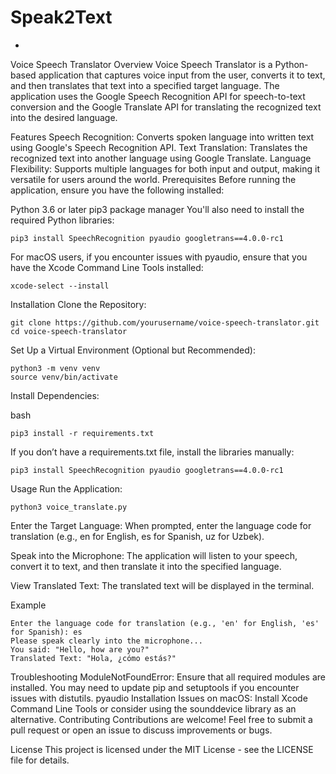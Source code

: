 # Speak2Text
-
Voice Speech Translator
Overview
Voice Speech Translator is a Python-based application that captures voice input from the user, converts it to text, and then translates that text into a specified target language. The application uses the Google Speech Recognition API for speech-to-text conversion and the Google Translate API for translating the recognized text into the desired language.

Features
Speech Recognition: Converts spoken language into written text using Google's Speech Recognition API.
Text Translation: Translates the recognized text into another language using Google Translate.
Language Flexibility: Supports multiple languages for both input and output, making it versatile for users around the world.
Prerequisites
Before running the application, ensure you have the following installed:

Python 3.6 or later
pip3 package manager
You'll also need to install the required Python libraries:


```
pip3 install SpeechRecognition pyaudio googletrans==4.0.0-rc1
```
For macOS users, if you encounter issues with pyaudio, ensure that you have the Xcode Command Line Tools installed:


```
xcode-select --install
```
Installation
Clone the Repository:
```
git clone https://github.com/yourusername/voice-speech-translator.git
cd voice-speech-translator
```
Set Up a Virtual Environment (Optional but Recommended):
```
python3 -m venv venv
source venv/bin/activate
```

Install Dependencies:

bash
```
pip3 install -r requirements.txt
```
If you don’t have a requirements.txt file, install the libraries manually:


```
pip3 install SpeechRecognition pyaudio googletrans==4.0.0-rc1
```
Usage
Run the Application:

```
python3 voice_translate.py
```
Enter the Target Language: When prompted, enter the language code for translation (e.g., en for English, es for Spanish, uz for Uzbek).

Speak into the Microphone: The application will listen to your speech, convert it to text, and then translate it into the specified language.

View Translated Text: The translated text will be displayed in the terminal.

Example

```
Enter the language code for translation (e.g., 'en' for English, 'es' for Spanish): es
Please speak clearly into the microphone...
You said: "Hello, how are you?"
Translated Text: "Hola, ¿cómo estás?"
```
Troubleshooting
ModuleNotFoundError: Ensure that all required modules are installed. You may need to update pip and setuptools if you encounter issues with distutils.
pyaudio Installation Issues on macOS: Install Xcode Command Line Tools or consider using the sounddevice library as an alternative.
Contributing
Contributions are welcome! Feel free to submit a pull request or open an issue to discuss improvements or bugs.

License
This project is licensed under the MIT License - see the LICENSE file for details.